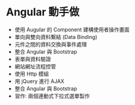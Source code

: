 ﻿# Angular 動手做
- 使用 Augular 的 Component 建構使用者操作畫面
- 單向與雙向資料繫結 (Data Binding)
- 元件之間的資料交換與事件處理
- 整合 Angular 與 Bootstrap
- 表單與資料驗證
- 網站網址流程控管
- 使用 Http 模組
- 用 jQuery 進行 AJAX
- 整合 Angular 與 Bootstrap
- 習作: 兩個連動式下拉式選單製作